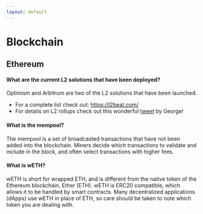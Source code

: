 ```yaml
---
layout: default
---
```

# Blockchain

## Ethereum

#### What are the current L2 solutions that have been deployed?
Optimism and Arbitrum are two of the L2 solutions that have been launched.
- For a complete list check out: https://l2beat.com/
- For details on L2 rollups check out this wonderful [tweet](https://twitter.com/GSpasov/status/1426915044307132418) by George!

#### What is the mempool?
The mempool is a set of broadcasted transactions that have not been added into the blockchain. Miners decide which transactions to validate and include in the block, and often select transactions with higher fees.

#### What is wETH?
wETH is short for wrapped ETH, and is different from the native token of the Ethereum blockchain, Ether (ETH). wETH is ERC20 compatible, which allows it to be handled by smart contracts. Many decentralized applications (dApps) use wETH in place of ETH, so care should be taken to note which token you are dealing with.
